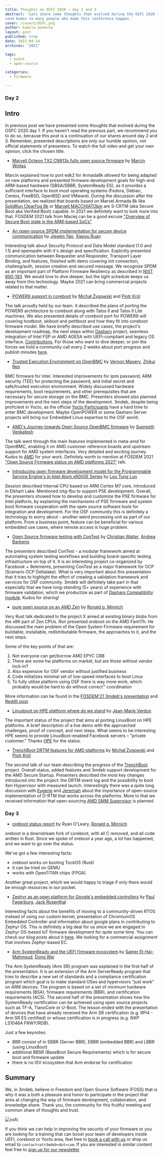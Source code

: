```yaml
---
title: Thoughts on OSFC 2020 – day 2 and 3
abstract: 'Lets share some thoughts that evolved during the OSFC 2020 talks and
send kudos to many people who made this conference happen.'
cover: /covers/OSFC.png
author: kamila.banecka
layout: post
published: true
date: 2021-04-14
archives: "2021"

tags:
  - event
  - open-source

categories:
  - Firmware

---
```


### Day 2

## Intro

In previous post we have presented some thoughts that evolved during the OSFC
2020 day 1. If you haven't read the previous part, we recommend you to do so,
because this post is a continuation of our shares around day 2 and 3. Remember,
presented descriptions are only our humble opinion, not official statements of
presenters. To watch the full video and get your own opinion, click the chosen
title.

- [Marvell Octeon TX2 CN913x fully open source firmware](https://vimeo.com/488149573)
  by [Marcin Wojtas](https://cfp.osfc.io/osfc2020/speaker/UY88NG/)

Marcin explained how to port edk2 for Armada8k allowed for being adapted on new
platforms and presented firmware development goals for high-end ARM-based
hardware (SBSA/SBBR, SystemReady ES), as it provides a sufficient interface to
boot most operating systems (Fedora, Debian, Centos, FreeBSD, OpenBSD and
VMware). During the discussion after the presentation, we realized that boards
based on Marvel Armada 8k like
[SolidRun ClearFog 8k](https://web.archive.org/web/20220626044743/https://www.solid-run.com/embedded-networking/marvell-armada-family/clearfog-gt-8k/)
or [Marvell MACCHIATObin](https://web.archive.org/web/20230401112146/http://macchiatobin.net/)
are S-CRTM (aka Secure Boot aka Verified Boot) capable. In 2021 we definitely
want to look more into that. FOSDEM 2021 talk from Maciej can be a good excuse
["Overview of Secure Boot state in the ARM-based SoCs"](https://fosdem.org/2021/schedule/event/tee_arm_secboot/)

- [An open-source SPDM implementation for secure device communication](https://vimeo.com/488130792)
  by [Jiewen Yao](https://cfp.osfc.io/osfc2020/speaker/YMDVAF/),
  [Xiaoyu Ruan](https://cfp.osfc.io/osfc2020/speaker/RPMDGJ/)

Interesting talk about Security Protocol and Data Model standard (1.0 and 1.1)
and openspdm with it's design and specification. Explicitly presented
communication between Requester and Responder, Transport Layer Binding, and
features, finished with demo covering init connection, challeng/auth, session
creation and secured message. We recognize SPDM as an important part of Platform
Firmware Resiliency as described in [NIST 800-193](https://csrc.nist.gov/pubs/sp/800/193/final).
We would love to dive deeper, but the tight schedule keeps us away from this
technology. Maybe 2021 can bring commercial projects related to that matter.

- [POWER9 support in coreboot](https://vimeo.com/488133382) by
  [Michał Żygowski](https://twitter.com/_miczyg_) and
  [Piotr Król](https://twitter.com/pietrushnic)

The talk proudly held by our team. It described the plans of porting the POWER9
architecture to coreboot along with Talos II and Talos II Lite machines. We also
presented details of coreboot port for POWER9 will covering hostboot, skiboot
and petitboot and how they fit into coreboot firmware model. We have briefly
described use cases, the project's development roadmap, the next steps within
[Dasharo](https://dasharo.com) project, seamless integration of Intel FSP or AMD
AGESA with UEFI-compliant and legacy OS interface.
[Contributions](https://opensource.3mdeb.com/projects/coreboot.html). For those
who want to dive deeper, or join the forces we hold a community call every 2
weeks about port progress and publish minutes
[here](https://pad.riseup.net/p/r.bf2bf1fac6cac16bc23e38b77a5ac7eb).

- [Trusted Execution Environment on OpenBMC](https://vimeo.com/488146312) by
  [Vernon Mauery](https://twitter.com/vmauery),
  [Zhikui Ren](https://cfp.osfc.io/osfc2020/speaker/SVSWZA/)

BMC firmware for Intel. Interested improvements for ipmi password, ARM security
(TEE) for protecting the password, and initial secret and safe/trusted execution
environment. Widely discussed hardware requirements, boot requirements, and
other prerequisites that are necessary for secure storage on the BMC. Presenters
showed also planned improvements and the next steps of the development. 3mdeb,
despite being proficient in Yocto, as the official
[Yocto Participants](https://www.yoctoproject.org/ecosystem/participants/) have
a hard time to enter BMC development. Maybe OpenPOWER or some Dasharo Server
projects will bring our Embedded Linux expertise to the OSF world.

- [AMD's Journey towards Open Source OpenBMC firmware](https://vimeo.com/488132697)
  by [Supreeth Venkatesh](https://cfp.osfc.io/osfc2020/speaker/RSCYCX/)

The talk went through the main features implemented in meta-amd for OpenBMC,
enabling it on AMD customer reference boards and upstream support for AMD system
interfaces. Very detailed and exciting journey. Kudos to
[AMD](https://www.amd.com) for your work. Definitely worth to mention at
FOSDEM 2021
["Open Source Firmware status on AMD platforms 2021"](https://fosdem.org/2021/schedule/event/firmware_osfsoap2/)
talk.

- [Introducing open firmware development model for the Programmable Service
  Engine's in Intel Atom x6000E Series](https://vimeo.com/488148045)
  by [Loo Tung Lun](https://cfp.osfc.io/osfc2020/speaker/8DGVWR/)

Session described Internal CPU based on ARM Cortex M7 core, introduced in
Elkhart Lake. Mentioned iotg-fbu to support PSE development. Overall, the
presenters showed how to develop and customize the PSE firmware for Intel
platform, by explaining the mechanisms of PSE firmware and system boot firmware
cooperation with the open source software tools for integration and development.
For the OSF community this is definitely a technology to worry about - another
weird processing unit as part of our platform. From a business point, feature
can be beneficial for various embedded use cases, where remote access is huge
problem.

- [Open Source firmware testing with ConTest](https://vimeo.com/488148599) by
  [Christian Walter](https://twitter.com/nablahero),
  [Andrea Barberio](https://twitter.com/insomniacslk)

The presenters described ConTest - a modular framework aimed at automating
system testing workflows and building board-specific testing infrastructure on
top of it. It is an interesting project co-organized by Facebook + 9elements,
presenting ConTest as a major framework for OCP (Scenario OCP Deltalake). What
is very important about this presentation that it tries to highlight the effort
of creating a validation framework and services for OSF community. 3mdeb will
definitely take part in that especially that we have long-standing (5+ years) of
experience with firmware validation, which we productize as part of
[Dasharo Compatibility module](https://dasharo.com/pages/learn/). Kudos for
sharing!

- [pure open source on an AMD Zen](https://vimeo.com/488147337) by
  [Ronald g. Minnich](https://twitter.com/coreboot)

Very Rust talk dedicated to the project X aimed at existing binary blobs from
the x86 part of Zen CPUs. Ron presented oreboot on the AMD Fam17h. He discussed
the main problem of the Open System Firmware requirement for buildable,
installable, redistributable firmware, the approaches to it, and the next steps.

Some of the key points of that are:

1. Not everyone can get/borrow AMD EPYC CRB
1. There are some hw platforms on market, but are those without vendor lock-in?
1. Also expensive for OSF vendor without justified business
1. Code initializes minimal set of low-speed interfaces to boot Linux
1. To fully utilize platform using OSF there is way more work, which probably
   would be hard to do without correct™ coordination

More information can be found in the
[FOSDEM'21 3mdeb's presentation](https://fosdem.org/2021/schedule/event/firmware_osfsoap2/attachments/slides/4669/export/events/attachments/firmware_osfsoap2/slides/4669/Open_Source_Firmware_status_on_AMD_platforms_2021.pdf)
and
[Reddit post](https://www.reddit.com/r/Amd/comments/kfqni7/osfc_2020_open_source_firmware_conference_pure/ggmqd8j/?utm_source=share&utm_medium=web2x&context=3).

- [Linuxboot on HPE platform where do we stand](https://vimeo.com/488143135) by
  [Jean-Marie Verdun](https://twitter.com/vejmarie)

The important status of the project that aims at porting LinuxBoot on HPE
platforms. A brief description of a live demo with the approached challenges,
proof of concept, and next steps. What seems to be interesting HPE seems to
provide LinuxBoot-enabled Facebook servers – "private customer." Thanks
[HPE](https://www.hpe.com/us/en/home.html) for the status.

- [TrenchBoot DRTM features for AMD platforms](https://vimeo.com/488140434) by
  [Michał Żygowski](https://twitter.com/_miczyg_) and
  [Piotr Król](https://twitter.com/pietrushnic)

The second talk of our team describing the progress of the
[TrenchBoot](https://opensource.3mdeb.com/projects/trenchboot.html) project.
Overall status, added features and 3mdeb support development for the AMD Secure
Startup. Presenters described the most key changes introduced into the project:
the DRTM event log and the possibility to boot Xen Hypervisor with measured
launch. Interestingly there was a quite long discussion with
[Eugene](https://www.platformsecuritysummit.com/2018/speaker/myers/) and
[Jeremiah](https://linkedin.com/in/bluescreen/) about the importance of open-source
implementation of D-RTM that works across the platforms. More to that we
received information that open-sourcing
[AMD SMM Supervisor](https://community.amd.com/t5/amd-business-blog/amd-and-microsoft-secured-core-pc/ba-p/418204#:~:text=AMD%20SMM%20Supervisor%20resides%20in,SMM%20code%20at%20run%20time)
is planned.

### Day 3

- [oreboot status report](https://vimeo.com/488139577) by Ryan O'Leary,
  [Ronald g. Minnich](https://twitter.com/coreboot)

oreboot is a downstream fork of coreboot, with all C removed, and all code
written in Rust. Since we spoke of oreboot a year ago, a lot has happened, and
we want to go over the status.

We've got a few interesting facts:

- oreboot works on booting TockOS (Rust)
- it can be tried on QEMU
- works with OpenTITAN chips (FPGA)

Another great project, which we would happy to triage if only there would be
enough resources in our pocket.

- [Zephyr as an open platform for Google's embedded controllers](https://vimeo.com/488150463)
  by [Paul Fagerburg](https://cfp.osfc.io/osfc2020/speaker/ZZDUXC/),
  [Jack Rosenthal](https://cfp.osfc.io/osfc2020/speaker/H3RYF8/)

Interesting facts about the benefits of moving to a community-driven RTOS
instead of using our custom kernel, presentation of ChromiumOS Embedded
Controller and information about google plans in contributing to Zephyr OS. This
is definitely a big deal for us since we are engaged in Zephyr OS-based IoT
firmware development for quite some time. You can check our blog posts about it
[here](https://blog.3mdeb.com/tags/zephyr/). We looking for a commercial
assignment that involves Zephyr-based EC.

- [Arm SystemReady and the UEFI firmware ecosystem](https://vimeo.com/488131661)
  by [Samer El-Haj-Mahmoud](https://cfp.osfc.io/osfc2020/speaker/3DPRVF/),
  [Dong Wei](https://cfp.osfc.io/osfc2020/speaker/8FY7QG/)

The Arm SystemReady (Arm SR) program was explained in the first half of the
presentation. It is an extension of the Arm ServerReady program that tries to
describe a new set of standards and a compliance certification program which
goal is to make standard OSes and hypervisors "just work" on ARM devices. The
program is based on a set of minimum hardware requirements (BSA), firmware
requirements (BBR), and certification requirements (ACS). The second half of the
presentation shows how the SystemReady certification can be achieved using open
source projects such as TF-A, TianoCore or U-Boot. The lesson ended with the
presentation of devices that have already received the Arm SR certification
(e.g. RPi4 - Arm SR ES certified) or whose certification is in progress (e.g.
NXP LS1046A FRWY/RDB).

Just a few keynotes:

- BBR consist of in SBBR (Server BBR), EBBR (embedded BBR) and LBBR (using
  LinuxBoot)
- additional BBSR (BaseBoot Secure Requirements) which is for secure boot and
  firmware update
- there is no ISV ecosystem that Arm endorse for certification

## Summary

We, in 3mdeb, believe in Freedom and Open Source Software (FOSS) that is why it
was a both a pleasure and honor to participate in the project that aims at
changing the way of firmware development, collaboration, and knowledge share.
Thank you, the community for this fruitful meeting and common share of thoughts
and trust.

![osfc](/img/osfc.png)

If you think we can help in improving the security of your firmware or you are
looking for a training that can boost your team of developers inside UEFI,
coreboot or Yocto area, feel free to
[book a call with us](https://cloud.3mdeb.com/index.php/apps/calendar/appointment/n7T65toSaD9t) or
drop us email to `contact<at>3mdeb<dot>com`. If you are interested in similar
content feel free to [sign up for our newsletter](https://3mdeb.com/subscribe/3mdeb_newsletter.html)
